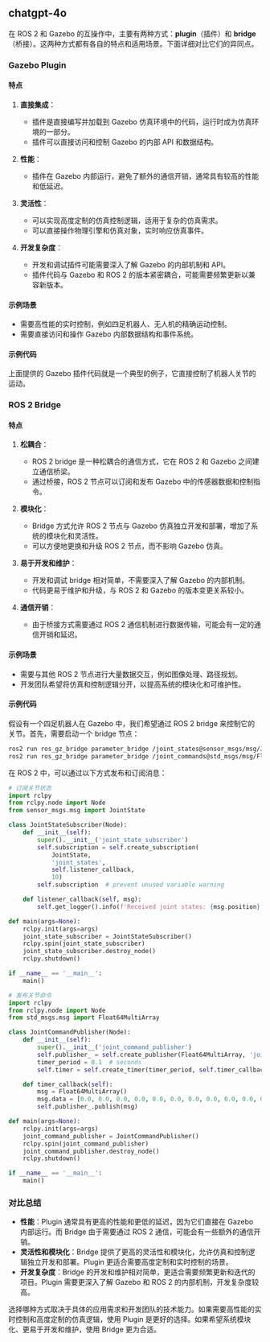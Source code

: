 ## chatgpt-4o

在 ROS 2 和 Gazebo 的互操作中，主要有两种方式：**plugin**（插件）和 **bridge**（桥接）。这两种方式都有各自的特点和适用场景。下面详细对比它们的异同点。

### Gazebo Plugin

#### 特点

1. **直接集成**：

   - 插件是直接编写并加载到 Gazebo 仿真环境中的代码，运行时成为仿真环境的一部分。
   - 插件可以直接访问和控制 Gazebo 的内部 API 和数据结构。

2. **性能**：

   - 插件在 Gazebo 内部运行，避免了额外的通信开销，通常具有较高的性能和低延迟。

3. **灵活性**：

   - 可以实现高度定制的仿真控制逻辑，适用于复杂的仿真需求。
   - 可以直接操作物理引擎和仿真对象，实时响应仿真事件。

4. **开发复杂度**：
   - 开发和调试插件可能需要深入了解 Gazebo 的内部机制和 API。
   - 插件代码与 Gazebo 和 ROS 2 的版本紧密耦合，可能需要频繁更新以兼容新版本。

#### 示例场景

- 需要高性能的实时控制，例如四足机器人、无人机的精确运动控制。
- 需要直接访问和操作 Gazebo 内部数据结构和事件系统。

#### 示例代码

上面提供的 Gazebo 插件代码就是一个典型的例子，它直接控制了机器人关节的运动。

### ROS 2 Bridge

#### 特点

1. **松耦合**：

   - ROS 2 bridge 是一种松耦合的通信方式，它在 ROS 2 和 Gazebo 之间建立通信桥梁。
   - 通过桥接，ROS 2 节点可以订阅和发布 Gazebo 中的传感器数据和控制指令。

2. **模块化**：

   - Bridge 方式允许 ROS 2 节点与 Gazebo 仿真独立开发和部署，增加了系统的模块化和灵活性。
   - 可以方便地更换和升级 ROS 2 节点，而不影响 Gazebo 仿真。

3. **易于开发和维护**：

   - 开发和调试 bridge 相对简单，不需要深入了解 Gazebo 的内部机制。
   - 代码更易于维护和升级，与 ROS 2 和 Gazebo 的版本变更关系较小。

4. **通信开销**：
   - 由于桥接方式需要通过 ROS 2 通信机制进行数据传输，可能会有一定的通信开销和延迟。

#### 示例场景

- 需要与其他 ROS 2 节点进行大量数据交互，例如图像处理、路径规划。
- 开发团队希望将仿真和控制逻辑分开，以提高系统的模块化和可维护性。

#### 示例代码

假设有一个四足机器人在 Gazebo 中，我们希望通过 ROS 2 bridge 来控制它的关节。首先，需要启动一个 bridge 节点：

```bash
ros2 run ros_gz_bridge parameter_bridge /joint_states@sensor_msgs/msg/JointState[gz.msgs.Model /model/your_robot/joint_state
ros2 run ros_gz_bridge parameter_bridge /joint_commands@std_msgs/msg/Float64MultiArray[gz.msgs.Double_V /model/your_robot/joint_commands
```

在 ROS 2 中，可以通过以下方式发布和订阅消息：

```python
# 订阅关节状态
import rclpy
from rclpy.node import Node
from sensor_msgs.msg import JointState

class JointStateSubscriber(Node):
    def __init__(self):
        super().__init__('joint_state_subscriber')
        self.subscription = self.create_subscription(
            JointState,
            'joint_states',
            self.listener_callback,
            10)
        self.subscription  # prevent unused variable warning

    def listener_callback(self, msg):
        self.get_logger().info(f'Received joint states: {msg.position}')

def main(args=None):
    rclpy.init(args=args)
    joint_state_subscriber = JointStateSubscriber()
    rclpy.spin(joint_state_subscriber)
    joint_state_subscriber.destroy_node()
    rclpy.shutdown()

if __name__ == '__main__':
    main()
```

```python
# 发布关节命令
import rclpy
from rclpy.node import Node
from std_msgs.msg import Float64MultiArray

class JointCommandPublisher(Node):
    def __init__(self):
        super().__init__('joint_command_publisher')
        self.publisher_ = self.create_publisher(Float64MultiArray, 'joint_commands', 10)
        timer_period = 0.1  # seconds
        self.timer = self.create_timer(timer_period, self.timer_callback)

    def timer_callback(self):
        msg = Float64MultiArray()
        msg.data = [0.0, 0.0, 0.0, 0.0, 0.0, 0.0, 0.0, 0.0, 0.0, 0.0, 0.0, 0.0]
        self.publisher_.publish(msg)

def main(args=None):
    rclpy.init(args=args)
    joint_command_publisher = JointCommandPublisher()
    rclpy.spin(joint_command_publisher)
    joint_command_publisher.destroy_node()
    rclpy.shutdown()

if __name__ == '__main__':
    main()
```

### 对比总结

- **性能**：Plugin 通常具有更高的性能和更低的延迟，因为它们直接在 Gazebo 内部运行。而 Bridge 由于需要通过 ROS 2 通信，可能会有一些额外的通信开销。
- **灵活性和模块化**：Bridge 提供了更高的灵活性和模块化，允许仿真和控制逻辑独立开发和部署。Plugin 更适合需要高度定制和实时控制的场景。
- **开发复杂度**：Bridge 的开发和维护相对简单，更适合需要频繁更新和迭代的项目。Plugin 需要更深入了解 Gazebo 和 ROS 2 的内部机制，开发复杂度较高。

选择哪种方式取决于具体的应用需求和开发团队的技术能力。如果需要高性能的实时控制和高度定制的仿真逻辑，使用 Plugin 是更好的选择。如果希望系统模块化、更易于开发和维护，使用 Bridge 更为合适。
